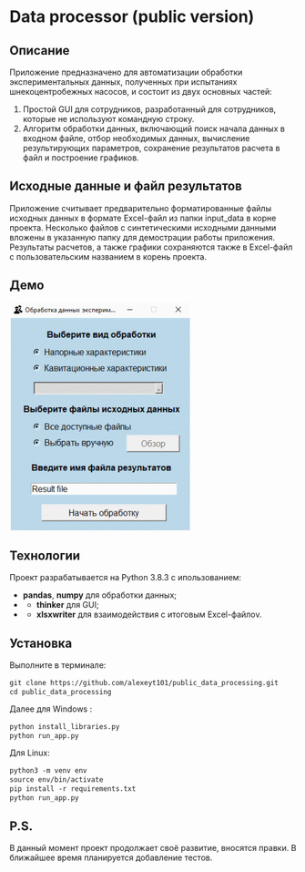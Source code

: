 # Data processor (public version)

## Описание
Приложение предназначено для автоматизации обработки экспериментальных данных, полученных при испытаниях шнекоцентробежных насосов, и состоит из двух основных частей: 
1. Простой GUI для сотрудников, разработанный для сотрудников, которые не используют командную строку.
2. Алгоритм обработки данных, включающий поиск начала данных в входном файле, отбор необходимых данных, вычисление результирующих параметров, сохранение результатов расчета в файл и построение графиков.

## Исходные данные и файл результатов
Приложение считывает предварительно форматированные файлы исходных данных в формате Excel-файл из папки input_data в корне проекта. Несколько файлов с синтетическими исходными данными вложены в указанную папку для демострации работы приложения. 
Результаты расчетов, а также графики сохраняются также в Excel-файл с пользовательским названием в корень проекта.

## Демо

![image](https://github.com/alexeyt101/public_data_processing/blob/readme_creating/readme_assets/demo.gif)

## Технологии 
Проект разрабатывается на Python 3.8.3 с ипользованием:
- **pandas**, **numpy** для обработки данных;
- * **thinker** для GUI;
- * **xlsxwriter** для взаимодействия с итоговым Excel-файлоv.

## Установка 
Выполните в терминале:
```
git clone https://github.com/alexeyt101/public_data_processing.git
cd public_data_processing
```
Далее для Windows :
```
python install_libraries.py
python run_app.py
```
Для Linux:
```
python3 -m venv env
source env/bin/activate
pip install -r requirements.txt
python run_app.py
```

## P.S. 
В данный момент проект продолжает своё развитие, вносятся правки. В ближайшее время планируется добавление тестов. 
